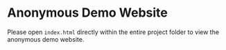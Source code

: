 # Anonymous Demo Website

Please open `index.html` directly within the entire project folder to view the anonymous demo website.
